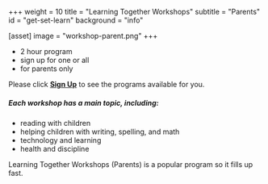 +++
weight = 10
title = "Learning Together Workshops"
subtitle = "Parents"
id = "get-set-learn"
background = "info"

[asset]
  image = "workshop-parent.png"
+++

- 2 hour program
- sign up for one or all
- for parents only  
  
Please click [**Sign Up**](../../../programs-and-services/programs-for-families/sign-up) to see the programs available for you.  

##### Each workshop has a main topic, including:
- reading with children
- helping children with writing, spelling, and math
- technology and learning
- health and discipline  
  
Learning Together Workshops (Parents) is a popular program so it fills up fast.


